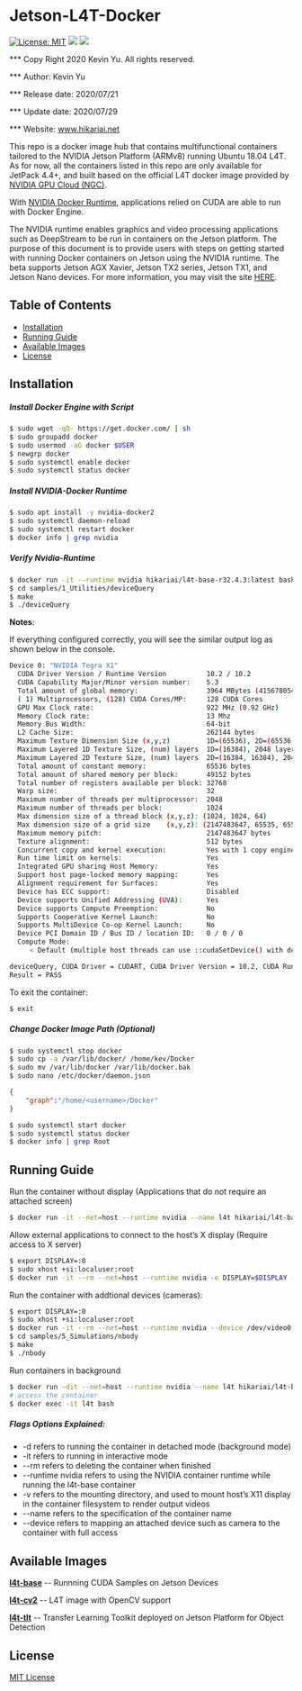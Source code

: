 # Jetson-L4T-Docker

[![License: MIT](https://img.shields.io/badge/License-MIT-red.svg)](https://opensource.org/licenses/MIT)
![](https://img.shields.io/static/v1?label=Device&message=Jetson(ARMv8)&color=orange)
![](https://img.shields.io/static/v1?label=Docker&message=19.03.9&color=blue)

*** Copy Right 2020 Kevin Yu. All rights reserved.

*** Author: Kevin Yu

*** Release date: 2020/07/21

*** Update date: 2020/07/29

*** Website: www.hikariai.net

This repo is a docker image hub that contains multifunctional containers tailored to the NVIDIA Jetson Platform (ARMv8) running Ubuntu 18.04 L4T. As for now, all the containers listed in this repo are only available for JetPack 4.4+, and built based on the official L4T docker image provided by [NVIDIA GPU Cloud (NGC)](https://ngc.nvidia.com/).

With [NVIDIA Docker Runtime](https://developer.nvidia.com/nvidia-container-runtime), applications relied on CUDA are able to run with Docker Engine.

The NVIDIA runtime enables graphics and video processing applications such as DeepStream to be run in containers on the Jetson platform. The purpose of this document is to provide users with steps on getting started with running Docker containers on Jetson using the NVIDIA runtime. The beta supports Jetson AGX Xavier, Jetson TX2 series, Jetson TX1, and Jetson Nano devices. For more information, you may visit the site [HERE](https://github.com/NVIDIA/nvidia-docker/wiki/NVIDIA-Container-Runtime-on-Jetson).

Table of Contents
-----------------

* [Installation](#installation)
* [Running Guide](#running-guide)
* [Available Images](#available-images)
* [License](#license)

Installation
------------

##### Install Docker Engine with Script

```bash
$ sudo wget -qO- https://get.docker.com/ | sh
$ sudo groupadd docker
$ sudo usermod -aG docker $USER
$ newgrp docker 
$ sudo systemctl enable docker
$ sudo systemctl status docker
```

##### Install NVIDIA-Docker Runtime

```bash
$ sudo apt install -y nvidia-docker2
$ sudo systemctl daemon-reload
$ sudo systemctl restart docker
$ docker info | grep nvidia
```

##### Verify Nvidia-Runtime

```bash
$ docker run -it --runtime nvidia hikariai/l4t-base-r32.4.3:latest bash 
$ cd samples/1_Utilities/deviceQuery
$ make
$ ./deviceQuery
```

**Notes**: 

If everything configured correctly, you will see the similar output log as shown below in the console.

```bash
Device 0: "NVIDIA Tegra X1"
  CUDA Driver Version / Runtime Version          10.2 / 10.2
  CUDA Capability Major/Minor version number:    5.3
  Total amount of global memory:                 3964 MBytes (4156780544 bytes)
  ( 1) Multiprocessors, (128) CUDA Cores/MP:     128 CUDA Cores
  GPU Max Clock rate:                            922 MHz (0.92 GHz)
  Memory Clock rate:                             13 Mhz
  Memory Bus Width:                              64-bit
  L2 Cache Size:                                 262144 bytes
  Maximum Texture Dimension Size (x,y,z)         1D=(65536), 2D=(65536, 65536), 3D=(4096, 4096, 4096)
  Maximum Layered 1D Texture Size, (num) layers  1D=(16384), 2048 layers
  Maximum Layered 2D Texture Size, (num) layers  2D=(16384, 16384), 2048 layers
  Total amount of constant memory:               65536 bytes
  Total amount of shared memory per block:       49152 bytes
  Total number of registers available per block: 32768
  Warp size:                                     32
  Maximum number of threads per multiprocessor:  2048
  Maximum number of threads per block:           1024
  Max dimension size of a thread block (x,y,z): (1024, 1024, 64)
  Max dimension size of a grid size    (x,y,z): (2147483647, 65535, 65535)
  Maximum memory pitch:                          2147483647 bytes
  Texture alignment:                             512 bytes
  Concurrent copy and kernel execution:          Yes with 1 copy engine(s)
  Run time limit on kernels:                     Yes
  Integrated GPU sharing Host Memory:            Yes
  Support host page-locked memory mapping:       Yes
  Alignment requirement for Surfaces:            Yes
  Device has ECC support:                        Disabled
  Device supports Unified Addressing (UVA):      Yes
  Device supports Compute Preemption:            No
  Supports Cooperative Kernel Launch:            No
  Supports MultiDevice Co-op Kernel Launch:      No
  Device PCI Domain ID / Bus ID / location ID:   0 / 0 / 0
  Compute Mode:
     < Default (multiple host threads can use ::cudaSetDevice() with device simultaneously) >

deviceQuery, CUDA Driver = CUDART, CUDA Driver Version = 10.2, CUDA Runtime Version = 10.2, NumDevs = 1
Result = PASS
```

To exit the container:

```bash
$ exit
```

<a name="installation"></a>

##### Change Docker Image Path (Optional)

```bash
$ sudo systemctl stop docker
$ sudo cp -a /var/lib/docker/ /home/kev/Docker
$ sudo mv /var/lib/docker /var/lib/docker.bak
$ sudo nano /etc/docker/daemon.json
```

```json
{
    "graph":"/home/<username>/Docker"
}
```

```bash
$ sudo systemctl start docker
$ sudo systemctl status docker
$ docker info | grep Root
```

Running Guide
-------------

Run the container without display (Applications that do not require an attached screen)
```bash
$ docker run -it --net=host --runtime nvidia --name l4t hikariai/l4t-base-r32.4.3 bash
```

Allow external applications to connect to the host’s X display (Require access to X server)
```bash
$ export DISPLAY=:0
$ sudo xhost +si:localuser:root
$ docker run -it --rm --net=host --runtime nvidia -e DISPLAY=$DISPLAY -v /tmp/.X11-unix/:/tmp/.X11-unix hikariai/l4t-base:r32.4.3 bash
```

Run the container with addtional devices (cameras):
```bash
$ export DISPLAY=:0
$ sudo xhost +si:localuser:root
$ docker run -it --rm --net=host --runtime nvidia --device /dev/video0:/dev/video0 -e DISPLAY=$DISPLAY -v /tmp/.X11-unix/:/tmp/.X11-unix hikariai/l4t-base-r32.4.3 bash
$ cd samples/5_Simulations/nbody
$ make
$ ./nbody
```

Run containers in background
```bash
$ docker run -dit --net=host --runtime nvidia --name l4t hikariai/l4t-base-r32.4.3 bash
# access the container
$ docker exec -it l4t bash
```

<a name="running-guide"></a>

##### Flags Options Explained:

- -d refers to running the container in detached mode (background mode) 
- -it refers to running in interactive mode
- --rm refers to deleting the container when finished
- --runtime nvidia refers to using the NVIDIA container runtime while running the l4t-base container
- -v refers to the mounting directory, and used to mount host’s X11 display in the container filesystem to render output videos
- --name refers to the specification of the container name
- --device refers to mapping an attached device such as camera to the container with full access

Available Images
----------------

[**l4t-base**](https://github.com/yqlbu/l4t-docker/tree/master/l4t-base-r32.4.3) -- Runnning CUDA Samples on Jetson Devices

[**l4t-cv2**](https://github.com/yqlbu/l4t-docker/tree/master/l4t-cv2-r44.4.1) -- L4T image with OpenCV support

[**l4t-tlt**](https://github.com/yqlbu/l4t-docker/tree/master/l4t-tlt-r44.7.1) -- Transfer Learning Toolkit deployed on Jetson Platform for Object Detection


License
-------

[MIT License](https://github.com/yqlbu/l4t-docker/blob/master/LICENSE)

<a name="license"></a>